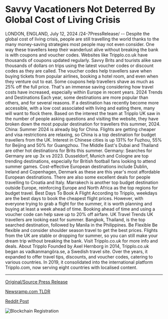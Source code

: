# Savvy Vacationers Not Deterred By Global Cost of Living Crisis

LONDON, ENGLAND, July 12, 2024 /24-7PressRelease/ -- Despite the global cost of living crisis, people are still travelling the world thanks to the many money-saving strategies most people may not even consider. One way these travellers keep their wanderlust alive without breaking the bank is with coupons and voucher codes. Websites like Tripplo.co.uk have thousands of coupons updated regularly. Savvy Brits and tourists alike save thousands of dollars on trips using the latest voucher codes or discount codes as they are called.  The voucher codes help travellers save when buying tickets from popular airlines, booking a hotel room, and even when they venture out to eat. Some coupons help travellers shave as much as 25% off the full price. That's an immense saving considering how travel costs have increased, especially within Europe in recent years.   2024 Trends and Destinations  Each year, some destinations are more popular than others, and for several reasons. If a destination has recently become more accessible, with a low cost associated with living and eating there, many will want to flock there.   Based on the interest the team at Tripplo UK saw in the number of people asking questions and visiting the website, they have broken down the most popular destination for travellers this summer, 2024.   China: Summer 2024 is already big for China. Flights are getting cheaper and visa restrictions are relaxing, so China is a top destination for budget travellers from the UK. Interest in Chinese cities is up 131% for Fuzhou, 55% for Beijing and 50% for Guangzhou. The Middle East's Dubai and Thailand are other hot destinations for Brits this summer.   Germany: Searches for Germany are up 3x vs 2023. Dusseldorf, Munich and Cologne are top trending destinations, especially for British football fans looking to attend summer games.  Cost-effective European destinations include Dublin, Ireland and Copenhagen, Denmark as these are this year's most affordable European destinations. There are also some excellent deals for people travelling to Croatia and Italy.  Marrakech is another top budget destination outside Europe, reinforcing Europe and North Africa as the top regions for budget travel.  Best Days To Book A Flight  According to Tripplo, weekdays are the best days to book the cheapest flight prices. However, with everyone trying to grab a flight for the summer, it is worth planning and buying at least a week ahead of time. Booking ahead of time and using a voucher code can help save up to 20% off airfare.   UK Travel Trends  UK travellers are looking east for summer. Bangkok, Thailand, is the top searched destination, followed by Manila in the Philippines.  Be Flexible  Be flexible and consider shoulder season travel to get the best prices. Flights from the UK are stable or dropping for summer, so you can still make your dream trip without breaking the bank.  Visit Tripplo.co.uk for more info and deals.  About Tripplo  Founded by Axel Hernborg in 2014, Tripplo.co.uk began as vadkanmangöra.se, a Swedish travel site. Over the years, it expanded to offer travel tips, discounts, and voucher codes, catering to various countries. In 2019, it consolidated into the international platform Tripplo.com, now serving eight countries with localised content. 

---

[Original/Source Press Release](https://www.24-7pressrelease.com/press-release/512435/savvy-vacationers-not-deterred-by-global-cost-of-living-crisis)
                    

[Newsramp.com TLDR](None) 



[Reddit Post](https://www.reddit.com/r/Business_NewsRamp/comments/1e1bewr/travellers_saving_big_with_voucher_codes_for/) 



![Blockchain Registration](https://cdn.newsramp.app/24-7PressRelease/qrcode/247/12/keepJ7SB.webp)